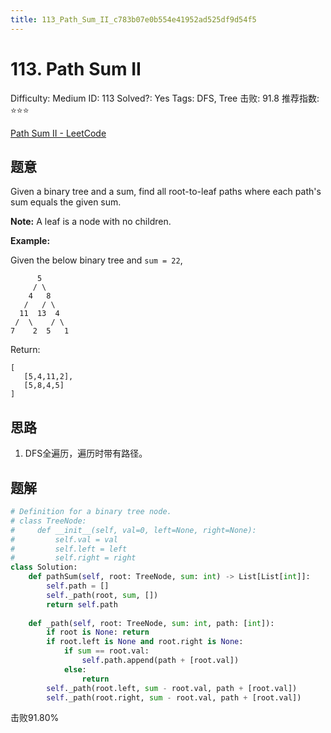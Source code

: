 ```yaml
---
title: 113_Path_Sum_II_c783b07e0b554e41952ad525df9d54f5
---
```


# 113. Path Sum II

Difficulty: Medium
ID: 113
Solved?: Yes
Tags: DFS, Tree
击败: 91.8
推荐指数: ⭐⭐⭐

[Path Sum II - LeetCode](https://leetcode.com/problems/path-sum-ii/)

## 题意

Given a binary tree and a sum, find all root-to-leaf paths where each path's sum equals the given sum.

**Note:** A leaf is a node with no children.

**Example:**

Given the below binary tree and `sum = 22`,

```
      5
     / \
    4   8
   /   / \
  11  13  4
 /  \    / \
7    2  5   1
```

Return:

```
[
   [5,4,11,2],
   [5,8,4,5]
]

```

## 思路

1. DFS全遍历，遍历时带有路径。

## 题解

```python
# Definition for a binary tree node.
# class TreeNode:
#     def __init__(self, val=0, left=None, right=None):
#         self.val = val
#         self.left = left
#         self.right = right
class Solution:
    def pathSum(self, root: TreeNode, sum: int) -> List[List[int]]:
        self.path = []
        self._path(root, sum, [])
        return self.path
    
    def _path(self, root: TreeNode, sum: int, path: [int]):
        if root is None: return
        if root.left is None and root.right is None:
            if sum == root.val:
                self.path.append(path + [root.val])
            else:
                return
        self._path(root.left, sum - root.val, path + [root.val])
        self._path(root.right, sum - root.val, path + [root.val])
```

击败91.80%